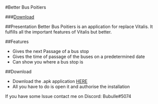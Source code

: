 #Better Bus Poitiers

###[Download][Download]

##Presentation
Better Bus Poitiers is an application for replace Vitalis. It fulfills all the important features of Vitalis but better.

##Features
* Gives the next Passage of a bus stop
* Gives the time of passage of the buses on a predetermined date
* Can show you where a bus stop is


##Download

* Download the .apk application [HERE][Download]
* All you have to do is open it and authorise the installation

If you have some Issue contact me on Discord: Bubulle#5074


[Download]: https://github.com/Bubulleux/Better-Vitalis/releases/download/release/app-release.apk
